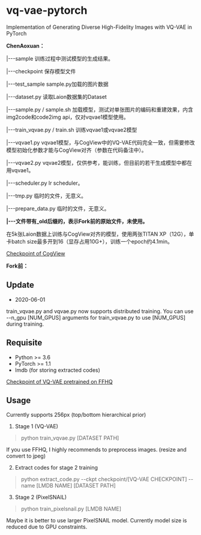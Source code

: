 # vq-vae-pytorch
Implementation of Generating Diverse High-Fidelity Images with VQ-VAE in PyTorch

**ChenAoxuan：**

|---sample 训练过程中测试模型的生成结果。

|---checkpoint 保存模型文件

|---test_sample sample.py加载的图片数据

|---dataset.py 读取Laion数据集的Dataset

|---sample.py / sample.sh 加载模型，测试对单张图片的编码和重建效果，内含img2code和code2img api，仅对vqvae1模型使用。

|---train_vqvae.py / train.sh 训练vqvae1或vqvae2模型

|---vqvae1.py vqvae1模型，与CogView中的VQ-VAE代码完全一致，但需要修改模型初始化参数才能与CogView对齐（参数在代码备注中）。

|---vqvae2.py vqvae2模型，仅供参考，能训练，但目前的若干生成模型中都在用vqvae1。

|---scheduler.py lr scheduler。

|---tmp.py 临时的文件，无意义。

|---prepare_data.py 临时的文件，无意义。

**|---文件带有_old后缀的，表示Fork前的原始文件，未使用。**

在5k张Laion数据上训练与CogView对齐的模型，使用两张TITAN XP（12G），单卡batch size最多开到16（显存占用10G+），训练一个epoch约4.1min。

[Checkpoint of CogView](https://resource.wudaoai.cn/home?ind=2&name=WuDao%20WenHui&id=1399364355975327744)

**Fork前：**
## Update

* 2020-06-01

train_vqvae.py and vqvae.py now supports distributed training. You can use --n_gpu [NUM_GPUS] arguments for train_vqvae.py to use [NUM_GPUS] during training.

## Requisite

* Python >= 3.6
* PyTorch >= 1.1
* lmdb (for storing extracted codes)

[Checkpoint of VQ-VAE pretrained on FFHQ](vqvae_560.pt)

## Usage

Currently supports 256px (top/bottom hierarchical prior)

1. Stage 1 (VQ-VAE)

> python train_vqvae.py [DATASET PATH]

If you use FFHQ, I highly recommends to preprocess images. (resize and convert to jpeg)

2. Extract codes for stage 2 training

> python extract_code.py --ckpt checkpoint/[VQ-VAE CHECKPOINT] --name [LMDB NAME] [DATASET PATH]

3. Stage 2 (PixelSNAIL)

> python train_pixelsnail.py [LMDB NAME]

Maybe it is better to use larger PixelSNAIL model. Currently model size is reduced due to GPU constraints.

